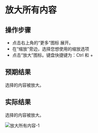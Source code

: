 # 放大所有内容

## 操作步骤

- 点击右上角的“更多”图标 展开。
- 在“缩放”旁边，选择您想使用的缩放选项
- 点击“放大”图标。键盘快捷键为：Ctrl 和 +

## 预期结果

选择的内容被放大。

## 实际结果

选择的内容被放大。

![放大所有内容-1](../img/放大所有内容-1.png)